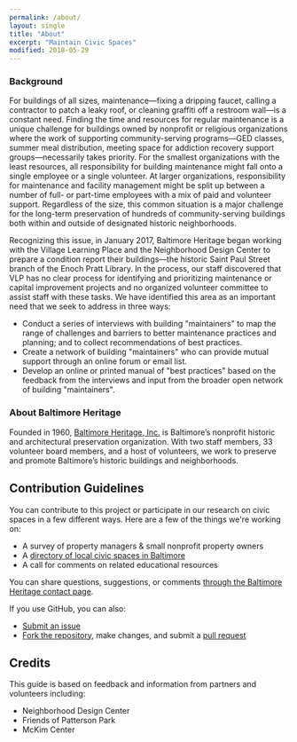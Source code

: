 ```yaml
---
permalink: /about/
layout: single
title: "About"
excerpt: "Maintain Civic Spaces"
modified: 2018-05-29
---
```


### Background

For buildings of all sizes, maintenance—fixing a dripping faucet, calling a contractor to patch a leaky roof, or cleaning graffiti off a restroom wall—is a constant need. Finding the time and resources for regular maintenance is a unique challenge for buildings owned by nonprofit or religious organizations where the work of supporting community-serving programs—GED classes, summer meal distribution, meeting space for addiction recovery support groups—necessarily takes priority. For the smallest organizations with the least resources, all responsibility for building maintenance might fall onto a single employee or a single volunteer. At larger organizations, responsibility for maintenance and facility management might be split up between a number of full- or part-time employees with a mix of paid and volunteer support. Regardless of the size, this common situation is a major challenge for the long-term preservation of hundreds of community-serving buildings both within and outside of designated historic neighborhoods.

Recognizing this issue, in January 2017, Baltimore Heritage began working with the Village Learning Place and the Neighborhood Design Center to prepare a condition report their buildings—the historic Saint Paul Street branch of the Enoch Pratt Library. In the process, our staff discovered that VLP has no clear process for identifying and prioritizing maintenance or capital improvement projects and no organized volunteer committee to assist staff with these tasks. We have identified this area as an important need that we seek to address in three ways:

- Conduct a series of interviews with building "maintainers" to map the range of challenges and barriers to better maintenance practices and planning; and to collect recommendations of best practices.
- Create a network of building "maintainers" who can provide mutual support through an online forum or email list.
- Develop an online or printed manual of "best practices" based on the feedback from the interviews and input from the broader open network of building "maintainers".

### About Baltimore Heritage

Founded in 1960, [Baltimore Heritage, Inc.](https://baltimoreheritage.org/about/) is Baltimore’s nonprofit historic and architectural preservation organization. With two staff members, 33 volunteer board members, and a host of volunteers, we work to preserve and promote Baltimore’s historic buildings and neighborhoods.

## Contribution Guidelines

You can contribute to this project or participate in our research on civic spaces in a few different ways. Here are a few of the things we're working on:

- A survey of property managers & small nonprofit property owners
- A [directory of local civic spaces in Baltimore](https://baltimoreheritage.github.io/civicspaces/directory/)
- A call for comments on related educational resources

You can share questions, suggestions, or comments [through the Baltimore Heritage contact page](https://baltimoreheritage.org/contact/).

If you use GitHub, you can also:

- [Submit an issue](https://github.com/baltimoreheritage/civicspaces/issues)
- [Fork the repository](https://github.com/baltimoreheritage/civicspaces/pulls#fork-destination-box), make changes, and submit a [pull request](https://github.com/baltimoreheritage/civicspaces/pulls)

## Credits

This guide is based on feedback and information from partners and volunteers including:

- Neighborhood Design Center
- Friends of Patterson Park
- McKim Center
